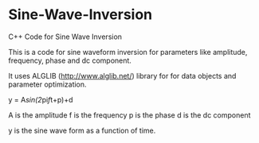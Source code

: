 # Sine-Wave-Inversion
C++ Code for Sine Wave Inversion

This is a code for sine waveform inversion for parameters like amplitude, frequency, phase and dc component.

It uses ALGLIB (http://www.alglib.net/) library for for data objects and parameter optimization.

y = A*sin(2*pi*f*t+p)+d

A is the amplitude
f is the frequency
p is the phase
d is the dc component

y is the sine wave form as a function of time.
